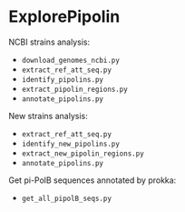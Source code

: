 # ExplorePipolin

NCBI strains analysis:
 * `download_genomes_ncbi.py`
 * `extract_ref_att_seq.py`
 * `identify_pipolins.py`
 * `extract_pipolin_regions.py`
 * `annotate_pipolins.py`
 
New strains analysis:
 * `extract_ref_att_seq.py`
 * `identify_new_pipolins.py`
 * `extract_new_pipolin_regions.py`
 * `annotate_pipolins.py`

Get pi-PolB sequences annotated by prokka:
 * `get_all_pipolB_seqs.py`
